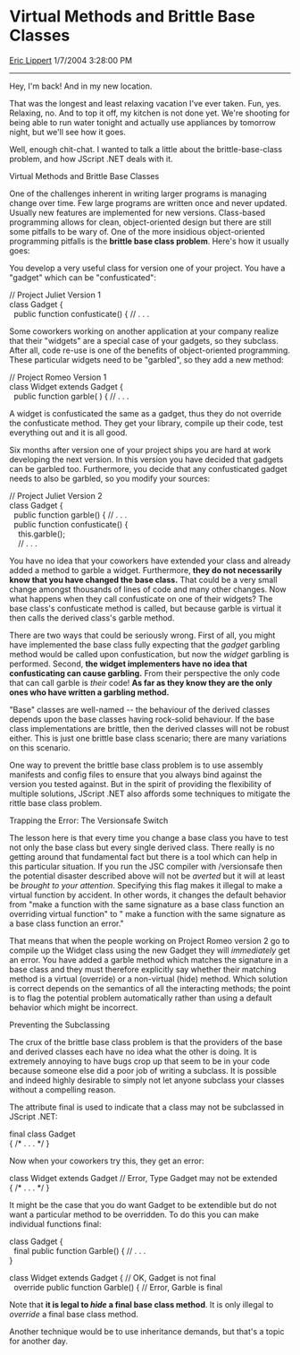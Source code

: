 <div id="page">

# Virtual Methods and Brittle Base Classes

[Eric Lippert](https://social.msdn.microsoft.com/profile/Eric%20Lippert) 1/7/2004 3:28:00 PM

-----

<div id="content">

<div class="mine">

Hey, I'm back\! And in my new location.

That was the longest and least relaxing vacation I've ever taken. Fun, yes. Relaxing, no. And to top it off, my kitchen is not done yet. We're shooting for being able to run water tonight and actually use appliances by tomorrow night, but we'll see how it goes.

Well, enough chit-chat. I wanted to talk a little about the brittle-base-class problem, and how JScript .NET deals with it.

<span class="underline">Virtual Methods and Brittle Base Classes</span>

One of the challenges inherent in writing larger programs is managing change over time. Few large programs are written once and never updated. Usually new features are implemented for new versions. Class-based programming allows for clean, object-oriented design but there are still some pitfalls to be wary of. One of the more insidious object-oriented programming pitfalls is the **brittle base class problem**. Here's how it usually goes:

You develop a very useful class for version one of your project. You have a "gadget" which can be "confusticated":

<span class="code">// Project Juliet Version 1  
class Gadget {  
  public function confusticate() { // . . . </span>

Some coworkers working on another application at your company realize that their "widgets" are a special case of your gadgets, so they subclass. After all, code re-use is one of the benefits of object-oriented programming. These particular widgets need to be "garbled", so they add a new method:

<span class="code">// Project Romeo Version 1  
class Widget extends Gadget {  
  public function garble( ) { // . . . </span>

A widget is confusticated the same as a gadget, thus they do not override the <span class="code">confusticate</span> method. They get your library, compile up their code, test everything out and it is all good.

Six months after version one of your project ships you are hard at work developing the next version. In this version you have decided that gadgets can be garbled too. Furthermore, you decide that any confusticated gadget needs to also be garbled, so you modify your sources:

<span class="code">// Project Juliet Version 2  
class Gadget {  
  public function garble() { // . . .  
  public function confusticate() {  
    this.garble();  
    // . . . </span>

You have no idea that your coworkers have extended your class and already added a method to garble a widget. Furthermore, **they do not necessarily know that you have changed the base class.** That could be a very small change amongst thousands of lines of code and many other changes. Now what happens when they call <span class="code">confusticate</span> on one of their widgets? The base class's <span class="code">confusticate</span> method is called, but because <span class="code">garble</span> is virtual it then calls the derived class's <span class="code">garble</span> method.

There are two ways that could be seriously wrong. First of all, you might have implemented the base class fully expecting that the *gadget* garbling method would be called upon confustication, but now the *widget* garbling is performed. Second, **the widget implementers have no idea that confusticating can cause garbling.** From their perspective the only code that can call <span class="code">garble</span> is *their* code\! **As far as they know they are the only ones who have written a garbling method.**

"Base" classes are well-named -- the behaviour of the derived classes depends upon the base classes having rock-solid behaviour. If the base class implementations are brittle, then the derived classes will not be robust either. This is just one brittle base class scenario; there are many variations on this scenario.

One way to prevent the brittle base class problem is to use assembly manifests and config files to ensure that you always bind against the version you tested against. But in the spirit of providing the flexibility of multiple solutions, JScript .NET also affords some techniques to mitigate the rittle base class problem.

<span class="underline">Trapping the Error: The Versionsafe Switch</span>

The lesson here is that every time you change a base class you have to test not only the base class but every single derived class. There really is no getting around that fundamental fact but there is a tool which can help in this particular situation. If you run the JSC compiler with <span class="code">/versionsafe</span> then the potential disaster described above will not be *averted* but it will at least be *brought to your attention*. Specifying this flag makes it illegal to make a virtual function by accident. In other words, it changes the default behavior from "make a function with the same signature as a base class function an overriding virtual function" to " make a function with the same signature as a base class function an error."

That means that when the people working on Project Romeo version 2 go to compile up the Widget class using the new <span class="code">Gadget</span> they will *immediately* get an error. You have added a <span class="code">garble</span> method which matches the signature in a base class and they must therefore explicitly say whether their matching method is a virtual (override) or a non-virtual (hide) method. Which solution is correct depends on the semantics of all the interacting methods; the point is to flag the potential problem automatically rather than using a default behavior which might be incorrect.

<span class="underline">Preventing the Subclassing</span>

The crux of the brittle base class problem is that the providers of the base and derived classes each have no idea what the other is doing. It is extremely annoying to have bugs crop up that seem to be in your code because someone else did a poor job of writing a subclass. It is possible and indeed highly desirable to simply not let anyone subclass your classes without a compelling reason.

The attribute <span class="code">final</span> is used to indicate that a class may not be subclassed in JScript .NET:

<span class="code">final class Gadget  
{ /\* . . . \*/ } </span>

Now when your coworkers try this, they get an error:

<span class="code">class Widget extends Gadget // Error, Type Gadget may not be extended  
{ /\* . . . \*/ } </span>

It might be the case that you do want <span class="code">Gadget</span> to be extendible but do not want a particular method to be overridden. To do this you can make individual functions final:

<span class="code">class Gadget {  
  final public function Garble() { // . . .  
} </span>

class Widget extends Gadget { // OK, Gadget is not final   
  override public function Garble() { // Error, Garble is final

Note that **it is legal to *hide* a final base class method**. It is only illegal to *override* a final base class method.

Another technique would be to use inheritance demands, but that's a topic for another day.

</div>

</div>

</div>

